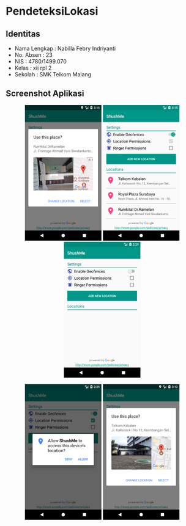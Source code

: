# PendeteksiLokasi
## Identitas
* Nama Lengkap : Nabilla Febry Indriyanti
* No. Absen : 23
* NIS : 4780/1499.070
* Kelas : xii rpl 2
* Sekolah : SMK Telkom Malang

## Screenshot Aplikasi
<p align="center">
  <img src="https://github.com/nabillafebry/PendeteksiLokasi/blob/master/screenshots/ss2%20(1).png" width="200"/>
  <img src="https://github.com/nabillafebry/PendeteksiLokasi/blob/master/screenshots/ss2%20(2).png" width="200"/>
  <img src="https://github.com/nabillafebry/PendeteksiLokasi/blob/master/screenshots/ss2%20(3).png" width="200"/>
</p>
<p align="center">
  <img src="https://github.com/nabillafebry/PendeteksiLokasi/blob/master/screenshots/ss2%20(4).png" width="200"/>
  <img src="https://github.com/nabillafebry/PendeteksiLokasi/blob/master/screenshots/ss2%20(6).png" width="200"/>
</p>
